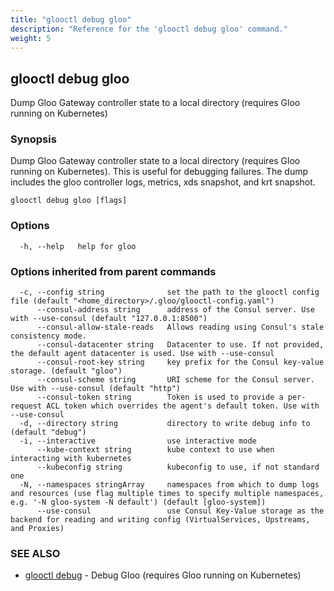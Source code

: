 ```yaml
---
title: "glooctl debug gloo"
description: "Reference for the 'glooctl debug gloo' command."
weight: 5
---
```

## glooctl debug gloo

Dump Gloo Gateway controller state to a local directory (requires Gloo running on Kubernetes)

### Synopsis

Dump Gloo Gateway controller state to a local directory (requires Gloo running on Kubernetes). This is useful for debugging failures. The dump includes the gloo controller logs, metrics, xds snapshot, and krt snapshot.

```
glooctl debug gloo [flags]
```

### Options

```
  -h, --help   help for gloo
```

### Options inherited from parent commands

```
  -c, --config string              set the path to the glooctl config file (default "<home_directory>/.gloo/glooctl-config.yaml")
      --consul-address string      address of the Consul server. Use with --use-consul (default "127.0.0.1:8500")
      --consul-allow-stale-reads   Allows reading using Consul's stale consistency mode.
      --consul-datacenter string   Datacenter to use. If not provided, the default agent datacenter is used. Use with --use-consul
      --consul-root-key string     key prefix for the Consul key-value storage. (default "gloo")
      --consul-scheme string       URI scheme for the Consul server. Use with --use-consul (default "http")
      --consul-token string        Token is used to provide a per-request ACL token which overrides the agent's default token. Use with --use-consul
  -d, --directory string           directory to write debug info to (default "debug")
  -i, --interactive                use interactive mode
      --kube-context string        kube context to use when interacting with kubernetes
      --kubeconfig string          kubeconfig to use, if not standard one
  -N, --namespaces stringArray     namespaces from which to dump logs and resources (use flag multiple times to specify multiple namespaces, e.g. '-N gloo-system -N default') (default [gloo-system])
      --use-consul                 use Consul Key-Value storage as the backend for reading and writing config (VirtualServices, Upstreams, and Proxies)
```

### SEE ALSO

* [glooctl debug](../glooctl_debug)	 - Debug Gloo (requires Gloo running on Kubernetes)

